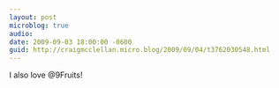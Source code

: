```yaml
---
layout: post
microblog: true
audio: 
date: 2009-09-03 18:00:00 -0600
guid: http://craigmcclellan.micro.blog/2009/09/04/t3762030548.html
---
```

I also love @9Fruits!
